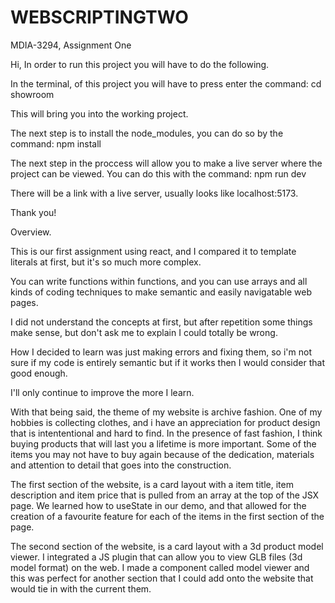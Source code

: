 # WEBSCRIPTINGTWO

MDIA-3294, Assignment One

Hi, In order to run this project you will have to do the following.

In the terminal, of this project you will have to press enter the command:
cd showroom

This will bring you into the working project.

The next step is to install the node_modules, you can do so by the command:
npm install

The next step in the proccess will allow you to make a live server where the project can be viewed. You can do this with the command:
npm run dev

There will be a link with a live server, usually looks like localhost:5173.

Thank you!

Overview.

This is our first assignment using react, and I compared it to template literals at first, but it's so much more complex.

You can write functions within functions, and you can use arrays and all kinds of coding techniques to make semantic and easily navigatable web pages.

I did not understand the concepts at first, but after repetition some things make sense, but don't ask me to explain I could totally be wrong.

How I decided to learn was just making errors and fixing them, so i'm not sure if my code is entirely semantic but if it works then I would consider that good enough.

I'll only continue to improve the more I learn.

With that being said, the theme of my website is archive fashion. One of my hobbies is collecting clothes, and i have an appreciation for product design that is intententional and hard to find. In the presence of fast fashion, I think buying products that will last you a lifetime is more important. Some of the items you may not have to buy again because of the dedication, materials and attention to detail that goes into the construction.

The first section of the website, is a card layout with a item title, item description and item price that is pulled from an array at the top of the JSX page.
We learned how to useState in our demo, and that allowed for the creation of a favourite feature for each of the items in the first section of the page.

The second section of the website, is a card layout with a 3d product model viewer. I integrated a JS plugin that can allow you to view GLB files (3d model format) on the web. I made a component called model viewer and this was perfect for another section that I could add onto the website that would tie in with the current them.
